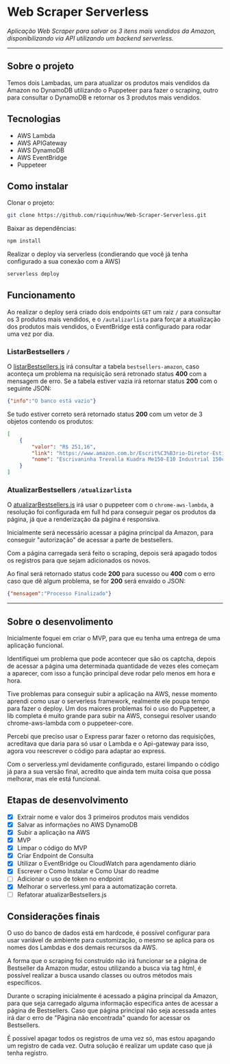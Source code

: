 # Web Scraper Serverless

_Aplicação Web Scraper para salvar os 3 itens mais vendidos da Amazon, disponibilizando via API utilizando um backend serverless._

***********
## Sobre o projeto
Temos dois Lambadas, um para atualizar os produtos mais vendidos da Amazon no DynamoDB utilizando o Puppeteer para fazer o scraping, outro para consultar o DynamoDB e retornar os 3 produtos mais vendidos.

## Tecnologias
* AWS Lambda
* AWS APIGateway
* AWS DynamoDB
* AWS EventBridge
* Puppeteer

## Como instalar
Clonar o projeto:
```bash
git clone https://github.com/riquinhuw/Web-Scraper-Serverless.git
```
Baixar as dependências:
```bash
npm install
```
Realizar o deploy via serverless (condierando que você já tenha configurado a sua conexão com a AWS)
```bash
serverless deploy
```
## Funcionamento
Ao realizar o deploy será criado dois endpoints ```GET``` um raiz ```/``` para consultar os 3 produtos mais vendidos, e o ```/autalizarlista``` para forçar a atualização dos produtos mais vendidos, o EventBridge está configurado para rodar uma vez por dia.

### ListarBestsellers ```/```
O [listarBestsellers.js](https://github.com/riquinhuw/Web-Scraper-Serverless/blob/main/listarBestsellers.js) irá consultar a tabela ```bestsellers-amazon```, caso aconteça um problema na requisição será retronado status **400** com a mensagem de erro.
Se a tabela estiver vazia irá retornar status **200** com o seguinte JSON:
```JSON
{"info":"O banco está vazio"}
```
Se tudo estiver correto será retornado status **200** com um vetor de 3 objetos contendo os produtos:
```JSON
[
    {
        "valor": "R$ 251,16",
        "link": "https://www.amazon.com.br/Escrit%C3%B3rio-Diretor-Estilo-Industrial-Kuadra/dp/B089Y3S71L/ref=zg-bs_furniture_3/132-5898074-6520438?pd_rd_w=awWb8&pf_rd_p=c0c0f25f-aaf5-43d0-b46e-c8c2c04a86c2&pf_rd_r=QJM8F9EF0R4DS62V2NDE&pd_rd_r=01aaa5c4-ecbd-494e-ade1-8662effd853a&pd_rd_wg=M9sO8&pd_rd_i=B089Y3S71L&psc=1",
        "nome": "Escrivaninha Trevalla Kuadra Me150-E10 Industrial 150cm Preto Onix"
    }
]
```

### AtualizarBestsellers ```/atualizarlista```
O [atualizarBestsellers.js](https://github.com/riquinhuw/Web-Scraper-Serverless/blob/main/atualizarBestsellers.js) irá usar o puppeteer com o ```chrome-aws-lambda```, a resolução foi configurada em full hd para conseguir pegar os produtos da página, já que a renderização da página é responsiva.

Inicialmente será necessário acessar a página principal da Amazon, para conseguir "autorização" de acessar a parte de bestsellers.

Com a página carregada será feito o scraping, depois será apagado todos os registros para que sejam adicionados os novos.

Ao final será retornado status code **200** para sucesso ou **400** com o erro caso que dê algum problema, se for **200** será envaido o JSON:
```JSON
{"mensagem":"Processo Finalizado"}
```

*****

## Sobre o desenvolimento
Inicialmente foquei em criar o MVP, para que eu tenha uma entrega de uma aplicação funcional.

Identifiquei um problema que pode acontecer que são os captcha, depois de acessar a página uma determinada quantidade de vezes eles começam a aparecer, com isso a função principal deve rodar pelo menos em hora e hora.

Tive problemas para conseguir subir a aplicação na AWS, nesse momento aprendi como usar o serverless framework, realmente ele poupa tempo para fazer o deploy.
Um dos maiores problemas foi o uso do Puppeteer, a lib completa é muito grande para subir na AWS, consegui resolver usando chrome-aws-lambda com o puppeteer-core.

Percebi que preciso usar o Express parar fazer o retorno das requisições, acreditava que daria para só usar o Lambda e o Api-gateway para isso, agora vou reescrever o código para adaptar ao express.

Com o serverless.yml devidamente configurado, estarei limpando o código já para a sua versão final, acredito que ainda tem muita coisa que possa melhorar, mas ele está funcional.

## Etapas de desenvolvimento
* [X] Extrair nome e valor dos 3 primeiros produtos mais vendidos
* [X] Salvar as informações no  AWS DynamoDB
* [X] Subir a aplicação na AWS
* [X] MVP
* [X] Limpar o código do MVP
* [X] Criar Endpoint de Consulta
* [X] Utilizar o EventBridge ou CloudWatch para agendamento diário
* [X] Escrever o Como Instalar e Como Usar do readme
* [ ] Adicionar o uso de token no endpoint
* [X] Melhorar o serverless.yml para a automatização correta.
* [ ] Refatorar atualizarBestsellers.js

## Considerações finais
O uso do banco de dados está em hardcode, é possível configurar para usar variável de ambiente para customização, o mesmo se aplica para os nomes dos Lambdas e dos demais recursos da AWS.

A forma que o scraping foi construído não irá funcionar se a página de Bestseller da Amazon mudar, estou utilizando a busca via tag html, é possível realizar a busca usando classes ou outros métodos mais específicos.

Durante o scraping inicialmente é acessado a página principal da Amazon, para que seja carregado alguma informação especifica antes de acessar a página de Bestsellers. Caso que página principal não seja acessada antes irá dar o erro de "Página não encontrada" quando for acessar os Bestsellers.

É possivel apagar todos os registros de uma vez só, mas estou apagando um registro de cada vez. Outra solução é realizar um update caso que já tenha registro.